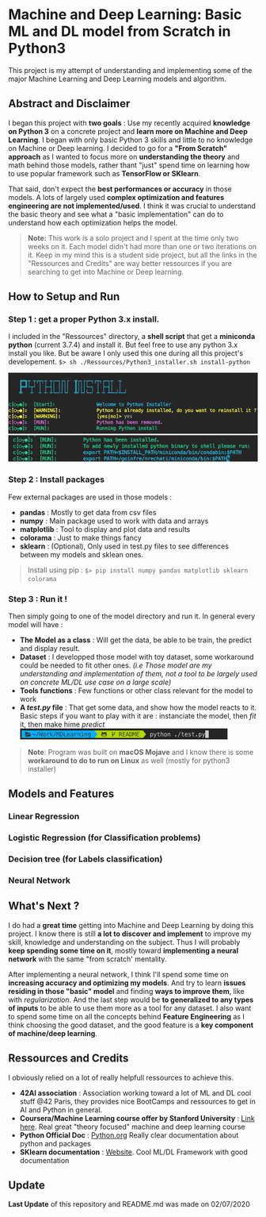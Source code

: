 # Machine and Deep Learning: Basic ML and DL model from Scratch in Python3

This project is my attempt of understanding and implementing some of the major Machine Learning and Deep Learning models and algorithm.

## Abstract and Disclaimer

I began this project with **two goals** : Use my recently acquired **knowledge on Python 3** on a concrete project and **learn more on Machine and Deep Learning**. I began with only basic Python 3 skills and little to no knowledge on Machine or Deep learning. I decided to go for a **"From Scratch" approach** as I wanted to focus more on **understanding the theory** and math behind those models, rather thant "just" spend time on learning how to use popular framework such as **TensorFlow or SKlearn**.

That said, don't expect the **best performances or accuracy** in those models. A lots of largely used **complex optimization and features engineering are not implemented/used**. I think it was crucial to understand the basic theory and see what a "basic implementation" can do to understand how each optimization helps the model.

>**Note:** This work is a solo project and I spent at the time only two weeks on it. Each model didn't had more than one or two iterations on it. Keep in my mind this is a student side project, but all the links in the "Ressources and Credits" are way better ressources if you are searching to get into Machine or Deep learning.

## How to Setup and Run

### **Step 1** : get a proper **Python 3.x** install.

I included in the "Ressources" directory, a **shell script** that get a **miniconda python** (current 3.7.4) and install it. But feel free to use any python 3.x install you like. But be aware I only used this one during all this project's developement.
`$> sh ./Ressources/Python3_installer.sh install-python`

![install_launch](./Ressources/Screenshots/py_install_1.png)
![install_done](./Ressources/Screenshots/py_install_2.png)

### **Step 2** : Install packages

Few external packages are used in those models :
- **pandas** : Mostly to get data from csv files
- **numpy** : Main package used to work with data and arrays
- **matplotlib** : Tool to display and plot data and results
- **colorama** : Just to make things fancy
- **sklearn** : (Optional), Only used in test.py files to see differences between my models and sklean ones.

> Install using pip : `$> pip install numpy pandas matplotlib sklearn colorama`

### **Step 3** : Run it !

Then simply going to one of the model directory and run it. In general every model will have :
- **The Model as a class** : Will get the data, be able to be train, the predict and display result.
- **Dataset** : I developped those model with toy dataset, some workaround could be needed to fit other ones. *(i.e Those model are my understanding and implementation of them, not a tool to be largely used on concrete ML/DL use case on a large scale)*
- **Tools functions** : Few functions or other class relevant for the model to work
- **A *test.py* file** : That get some data, and show how the model reacts to it. Basic steps if you want to play with it are : instanciate the model, then *fit* it, then make hime *predict*
![install_done](./Ressources/Screenshots/py_run.png)

>**Note**: Program was built on **macOS Mojave** and I know there is some **workaround to do to run on Linux** as well (mostly for python3 installer)

## Models and Features

### Linear Regression

### Logistic Regression (for Classification problems)

### Decision tree (for Labels classification)

### Neural Network

## What's Next ?

I do had a **great time** getting into Machine and Deep Learning by doing this project. I know there is still **a lot to discover and implement** to improve my skill, knowledge and understanding on the subject. Thus I will probably **keep spending some time on it**, mostly toward **implementing a neural network** with the same "from scratch' mentality.

After implementing a neural network, I think I'll spend some time on **increasing accuracy and optimizing my models**. And try to learn **issues residing in those "basic" model** and finding **ways to improve them**, like with *regularization*. And the last step would be **to generalized to any types of inputs** to be able to use them more as a tool for any dataset. I also want to spend some time on all the concepts behind **Feature Engineering** as I think choosing the good dataset, and the good feature is a **key component of machine/deep learning**.

## Ressources and Credits

I obviously relied on a lot of really helpfull ressources to achieve this.
- **42AI association** : Association working toward a lot of ML and DL cool stuff @42 Paris, they provides nice BootCamps and ressources to get in AI and Python in general.
- **Coursera/Machine Learning course offer by Stanford University** : [Link here](https://www.coursera.org/learn/machine-learning). Real great "theory focused" machine and deep learning course
- **Python Official Doc** : [Python.org](https://www.python.org/) Really clear documentation about python and packages
- **SKlearn documentation** : [Website](https://scikit-learn.org/stable/). Cool ML/DL Framework with good documentation

## Update

**Last Update** of this repository and README.md was made on 02/07/2020
